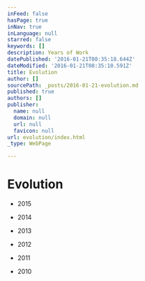 ```yaml
---
inFeed: false
hasPage: true
inNav: true
inLanguage: null
starred: false
keywords: []
description: Years of Work
datePublished: '2016-01-21T08:35:18.644Z'
dateModified: '2016-01-21T08:35:10.591Z'
title: Evolution
author: []
sourcePath: _posts/2016-01-21-evolution.md
published: true
authors: []
publisher:
  name: null
  domain: null
  url: null
  favicon: null
url: evolution/index.html
_type: WebPage

---
```

# Evolution

* 2015

* 2014

* 2013

* 2012

* 2011

* 2010